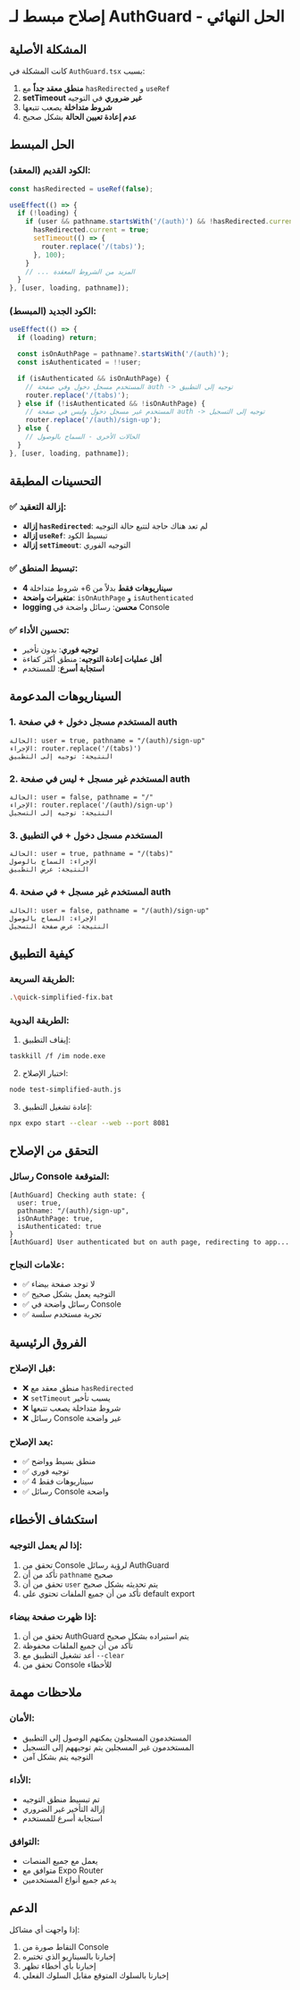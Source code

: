 # إصلاح مبسط لـ AuthGuard - الحل النهائي

## المشكلة الأصلية

كانت المشكلة في `AuthGuard.tsx` بسبب:

1. **منطق معقد جداً** مع `hasRedirected` و `useRef`
2. **setTimeout غير ضروري** في التوجيه
3. **شروط متداخلة** يصعب تتبعها
4. **عدم إعادة تعيين الحالة** بشكل صحيح

## الحل المبسط

### الكود القديم (المعقد):
```typescript
const hasRedirected = useRef(false);

useEffect(() => {
  if (!loading) {
    if (user && pathname.startsWith('/(auth)') && !hasRedirected.current) {
      hasRedirected.current = true;
      setTimeout(() => {
        router.replace('/(tabs)');
      }, 100);
    }
    // ... المزيد من الشروط المعقدة
  }
}, [user, loading, pathname]);
```

### الكود الجديد (المبسط):
```typescript
useEffect(() => {
  if (loading) return;

  const isOnAuthPage = pathname?.startsWith('/(auth)');
  const isAuthenticated = !!user;

  if (isAuthenticated && isOnAuthPage) {
    // المستخدم مسجل دخول وفي صفحة auth -> توجيه إلى التطبيق
    router.replace('/(tabs)');
  } else if (!isAuthenticated && !isOnAuthPage) {
    // المستخدم غير مسجل دخول وليس في صفحة auth -> توجيه إلى التسجيل
    router.replace('/(auth)/sign-up');
  } else {
    // الحالات الأخرى - السماح بالوصول
  }
}, [user, loading, pathname]);
```

## التحسينات المطبقة

### ✅ إزالة التعقيد:
- **إزالة `hasRedirected`**: لم تعد هناك حاجة لتتبع حالة التوجيه
- **إزالة `useRef`**: تبسيط الكود
- **إزالة `setTimeout`**: التوجيه الفوري

### ✅ تبسيط المنطق:
- **4 سيناريوهات فقط** بدلاً من 6+ شروط متداخلة
- **متغيرات واضحة**: `isOnAuthPage` و `isAuthenticated`
- **logging محسن**: رسائل واضحة في Console

### ✅ تحسين الأداء:
- **توجيه فوري**: بدون تأخير
- **أقل عمليات إعادة التوجيه**: منطق أكثر كفاءة
- **استجابة أسرع**: للمستخدم

## السيناريوهات المدعومة

### 1. المستخدم مسجل دخول + في صفحة auth
```
الحالة: user = true, pathname = "/(auth)/sign-up"
الإجراء: router.replace('/(tabs)')
النتيجة: توجيه إلى التطبيق
```

### 2. المستخدم غير مسجل + ليس في صفحة auth
```
الحالة: user = false, pathname = "/"
الإجراء: router.replace('/(auth)/sign-up')
النتيجة: توجيه إلى التسجيل
```

### 3. المستخدم مسجل دخول + في التطبيق
```
الحالة: user = true, pathname = "/(tabs)"
الإجراء: السماح بالوصول
النتيجة: عرض التطبيق
```

### 4. المستخدم غير مسجل + في صفحة auth
```
الحالة: user = false, pathname = "/(auth)/sign-up"
الإجراء: السماح بالوصول
النتيجة: عرض صفحة التسجيل
```

## كيفية التطبيق

### الطريقة السريعة:
```bash
.\quick-simplified-fix.bat
```

### الطريقة اليدوية:
1. إيقاف التطبيق:
```bash
taskkill /f /im node.exe
```

2. اختبار الإصلاح:
```bash
node test-simplified-auth.js
```

3. إعادة تشغيل التطبيق:
```bash
npx expo start --clear --web --port 8081
```

## التحقق من الإصلاح

### رسائل Console المتوقعة:
```
[AuthGuard] Checking auth state: { 
  user: true, 
  pathname: "/(auth)/sign-up", 
  isOnAuthPage: true, 
  isAuthenticated: true 
}
[AuthGuard] User authenticated but on auth page, redirecting to app...
```

### علامات النجاح:
- ✅ لا توجد صفحة بيضاء
- ✅ التوجيه يعمل بشكل صحيح
- ✅ رسائل واضحة في Console
- ✅ تجربة مستخدم سلسة

## الفروق الرئيسية

### قبل الإصلاح:
- ❌ منطق معقد مع `hasRedirected`
- ❌ `setTimeout` يسبب تأخير
- ❌ شروط متداخلة يصعب تتبعها
- ❌ رسائل Console غير واضحة

### بعد الإصلاح:
- ✅ منطق بسيط وواضح
- ✅ توجيه فوري
- ✅ 4 سيناريوهات فقط
- ✅ رسائل Console واضحة

## استكشاف الأخطاء

### إذا لم يعمل التوجيه:
1. تحقق من Console لرؤية رسائل AuthGuard
2. تأكد من أن `pathname` صحيح
3. تحقق من أن `user` يتم تحديثه بشكل صحيح
4. تأكد من أن جميع الملفات تحتوي على default export

### إذا ظهرت صفحة بيضاء:
1. تحقق من أن AuthGuard يتم استيراده بشكل صحيح
2. تأكد من أن جميع الملفات محفوظة
3. أعد تشغيل التطبيق مع `--clear`
4. تحقق من Console للأخطاء

## ملاحظات مهمة

### الأمان:
- المستخدمون المسجلون يمكنهم الوصول إلى التطبيق
- المستخدمون غير المسجلين يتم توجيههم إلى التسجيل
- التوجيه يتم بشكل آمن

### الأداء:
- تم تبسيط منطق التوجيه
- إزالة التأخير غير الضروري
- استجابة أسرع للمستخدم

### التوافق:
- يعمل مع جميع المنصات
- متوافق مع Expo Router
- يدعم جميع أنواع المستخدمين

## الدعم

إذا واجهت أي مشاكل:
1. التقاط صورة من Console
2. إخبارنا بالسيناريو الذي تختبره
3. إخبارنا بأي أخطاء تظهر
4. إخبارنا بالسلوك المتوقع مقابل السلوك الفعلي 